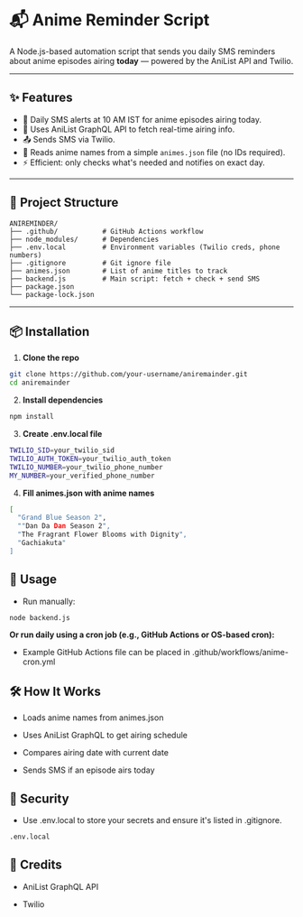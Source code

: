 # 📬 Anime Reminder Script

A Node.js-based automation script that sends you daily SMS reminders about anime episodes airing **today** — powered by the AniList API and Twilio.

---

## ✨ Features

- 📅 Daily SMS alerts at 10 AM IST for anime episodes airing today.
- 🔎 Uses AniList GraphQL API to fetch real-time airing info.
- 📤 Sends SMS via Twilio.
- 🧾 Reads anime names from a simple `animes.json` file (no IDs required).
- ⚡ Efficient: only checks what's needed and notifies on exact day.

---

## 📁 Project Structure
```
ANIREMINDER/
├── .github/           # GitHub Actions workflow 
├── node_modules/      # Dependencies
├── .env.local         # Environment variables (Twilio creds, phone numbers)
├── .gitignore         # Git ignore file
├── animes.json        # List of anime titles to track
├── backend.js         # Main script: fetch + check + send SMS
├── package.json 
└── package-lock.json
```


---

## 📦 Installation

1. **Clone the repo**
```bash
git clone https://github.com/your-username/aniremainder.git
cd aniremainder
```
2. **Install dependencies**

```bash
npm install
```
3. **Create .env.local file**
```bash
TWILIO_SID=your_twilio_sid
TWILIO_AUTH_TOKEN=your_twilio_auth_token
TWILIO_NUMBER=your_twilio_phone_number
MY_NUMBER=your_verified_phone_number
```

4. **Fill animes.json with anime names**
```bash
[
  "Grand Blue Season 2",
  ""Dan Da Dan Season 2",
  "The Fragrant Flower Blooms with Dignity",
  "Gachiakuta"
]
```
## 🚀 Usage
- Run manually:
```bash
node backend.js
```
**Or run daily using a cron job (e.g., GitHub Actions or OS-based cron):**
- Example GitHub Actions file can be placed in .github/workflows/anime-cron.yml

## 🛠 How It Works
- Loads anime names from animes.json

- Uses AniList GraphQL to get airing schedule

- Compares airing date with current date

- Sends SMS if an episode airs today

## 🔐 Security
- Use .env.local to store your secrets and ensure it's listed in .gitignore.

```bash
.env.local
```
## 🙌 Credits
- AniList GraphQL API

- Twilio
